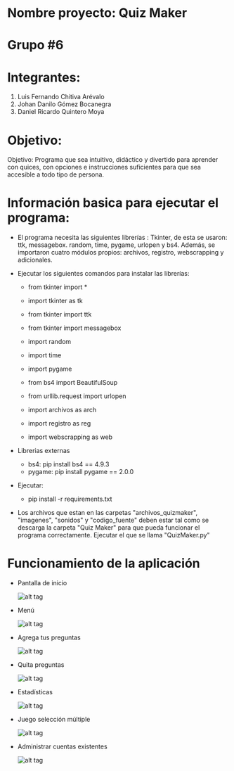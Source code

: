 # Nombre proyecto: Quiz Maker 

# Grupo #6

# Integrantes:
  1. Luis Fernando Chitiva Arévalo 
  2. Johan Danilo Gómez Bocanegra 
  3. Daniel Ricardo Quintero Moya

# Objetivo:
Objetivo: Programa que sea intuitivo, didáctico y divertido para aprender con quices, con opciones e 
instrucciones suficientes para que sea accesible a todo tipo de persona.

# Información basica para ejecutar el programa:

- El programa necesita las siguientes librerías : Tkinter, de esta se usaron: ttk, messagebox. random, time, pygame, urlopen y bs4. Además, se importaron cuatro módulos propios: archivos, registro, webscrapping y adicionales.

- Ejecutar los siguientes comandos para instalar las librerías:
    - from tkinter import *
    - import tkinter as tk
    - from tkinter import ttk
    - from tkinter import messagebox
    - import random
    - import time
    - import pygame
    - from bs4 import BeautifulSoup
    - from urllib.request import urlopen
    
    - import archivos as arch 
    - import registro as reg 
    - import webscrapping as web 
    
- Librerias externas

    - bs4: pip install bs4 == 4.9.3
    - pygame: pip install pygame == 2.0.0
    
- Ejecutar:

    - pip install -r requirements.txt

- Los archivos que estan en las carpetas "archivos_quizmaker", "imagenes", "sonidos" y "codigo_fuente" deben estar tal como se descarga la carpeta "Quiz Maker" para que pueda funcionar el programa correctamente. Ejecutar el que se llama "QuizMaker.py"

# Funcionamiento de la aplicación
- Pantalla de inicio

  ![alt tag](https://github.com/jgomezbo/Quiz-Maker/blob/main/imagenes/inicio.png)
  
- Menú

    ![alt tag](https://github.com/jgomezbo/Quiz-Maker/blob/main/imagenes/menu.png)
  
- Agrega tus preguntas

    ![alt tag](https://github.com/jgomezbo/Quiz-Maker/blob/main/imagenes/agregar.png)
 
- Quita preguntas

    ![alt tag](https://github.com/jgomezbo/Quiz-Maker/blob/main/imagenes/quitar.png)
  
- Estadísticas

    ![alt tag](https://github.com/jgomezbo/Quiz-Maker/blob/main/imagenes/estadisticas.png)
  
- Juego selección múltiple

    ![alt tag](https://github.com/jgomezbo/Quiz-Maker/blob/main/imagenes/juego.png)
  
- Administrar cuentas existentes

    ![alt tag](https://github.com/jgomezbo/Quiz-Maker/blob/main/imagenes/admin.png)

